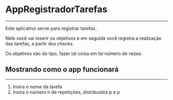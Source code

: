 # AppRegistradorTarefas
---
Este aplicativo serve para registrar tarefas.

Nele você vai inserir os objetivos e em seguida você registra a realização das tarefas, a partir dos checks.

Os objetivos são do tipo, fazer tal coisa em tal número de vezes.

## Mostrando como o app funcionará
---
1) Insira o nome da tarefa
2) Insira o número n de repetições, distribuidos p a p
